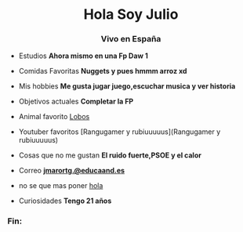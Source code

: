<h1 align="center">Hola Soy Julio</h1>
<h3 align="center">Vivo en España</h3>

- Estudios **Ahora mismo en una Fp Daw 1**

- Comidas Favoritas **Nuggets y pues hmmm arroz xd**

- Mis hobbies **Me gusta jugar juego,escuchar musica y ver historia**

- Objetivos actuales **Completar la FP**

- Animal favorito [Lobos](Lobos)

- Youtuber favoritos [Rangugamer y rubiuuuuus](Rangugamer y rubiuuuuus)

- Cosas que no me gustan **El ruido fuerte,PSOE y el calor**

- Correo **jmarortg.@educaand.es**

- no se que mas poner [hola](hola)

- Curiosidades **Tengo 21 años**

<h3 align="left">Fin:</h3>
<p align="left">
</p>

